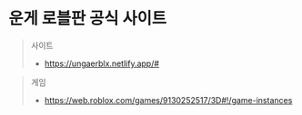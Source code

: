 운게 로블판 공식 사이트
==================

> 사이트
 > * https://ungaerblx.netlify.app/#
 
> 게임
 > * https://web.roblox.com/games/9130252517/3D#!/game-instances
